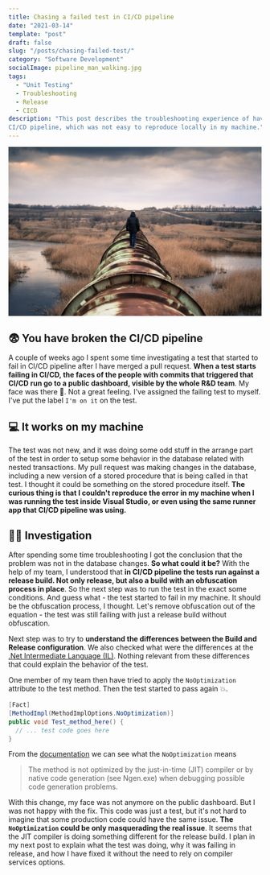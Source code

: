 ```yaml
---
title: Chasing a failed test in CI/CD pipeline
date: "2021-03-14"
template: "post"
draft: false
slug: "/posts/chasing-failed-test/"
category: "Software Development"
socialImage: pipeline_man_walking.jpg
tags:
  - "Unit Testing"
  - Troubleshooting
  - Release
  - CICD
description: "This post describes the troubleshooting experience of having a test failing in
CI/CD pipeline, which was not easy to reproduce locally in my machine."
---
```

![You have broken the CI/CD pipeline](./pipeline_man_walking.jpg)

## 😨 You have broken the CI/CD pipeline

A couple of weeks ago I spent some time investigating a test that started to
fail in CI/CD pipeline after I have merged a pull request. **When a test starts
failing in CI/CD, the faces of the people with commits that triggered that CI/CD
run go to a public dashboard, visible by the whole R&D team**. My face was there
🤦. Not a great feeling. I've assigned the failing test to myself. I've
put the label  `I'm on it` on the test.

## 💻 It works on my machine

The test was not new, and it was doing some odd stuff in the arrange part of the
test in order to setup some behavior in the database related with nested
transactions. My pull request was making changes in the database, including a
new version of a stored procedure that is being called in that test. I thought
it could be something on the stored procedure itself. **The curious thing is
that I couldn't reproduce the error in my machine when I was running the test
inside Visual Studio, or even using the same runner app that CI/CD pipeline was
using.**

## 🕵️‍♂️ Investigation

After spending some time troubleshooting I got the conclusion that the problem
was not in the database changes. **So what could it be?** With the help of my
team, I understood that **in CI/CD pipeline the tests run against a release
build. Not only release, but also a build with an obfuscation process in
place**. So the next step was to run the test in the exact some conditions. And
guess what - the test started to fail in my machine. It should be the
obfuscation process, I thought. Let's remove obfuscation out of the equation -
the test was still failing with just a release build without obfuscation.

Next step was to try to **understand the differences between the Build and
Release configuration**. We also checked what were the differences at the [.Net
Intermediate Language
(IL)](https://docs.microsoft.com/en-us/dotnet/standard/managed-code#intermediate-language--execution).
Nothing relevant from these differences that could explain the behavior of the
test.

One member of my team then have tried to apply the `NoOptimization` attribute to the test
method. Then the test started to pass again 💥.

```csharp
[Fact]
[MethodImpl(MethodImplOptions.NoOptimization)]
public void Test_method_here() {
  // ... test code goes here
}
```

From the
[documentation](https://docs.microsoft.com/en-us/dotnet/api/system.runtime.compilerservices.methodimploptions?view=netframework-4.7.2)
we can see what the `NoOptimization` means

> The method is not optimized by the just-in-time (JIT) compiler or by native
> code generation (see Ngen.exe) when debugging possible code generation
> problems.

With this change, my face was not anymore on the public dashboard. But I was not
happy with the fix. This code was just a test, but it's not hard to imagine that
some production code could have the same issue. **The `NoOptimization` could be
only masquerading the real issue**. It seems that the JIT compiler is doing
something different for the release build. I plan in my next post to explain what
the test was doing, why it was failing in release, and how I have fixed it
without the need to rely on compiler services options.
